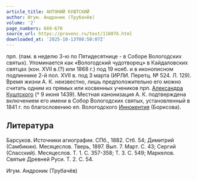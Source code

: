 ```yaml
---
article_title: АНТОНИЙ КУШТСКИЙ
author: Игум. Андроник (Трубачёв)
volume: '2'
page_numbers: 669-670
source_url: https://pravenc.ru/text/116076.html
downloaded_at: '2025-10-13T08:50:07Z'
---
```


прп. (пам. в неделю 3-ю по Пятидесятнице - в Соборе Вологодских святых). Упоминается как «Вологодский чудотворец» в Кайдаловских святцах (кон. XVII в.(?) или 1868 г.) под 19 нояб. и в иконописном подлиннике 2-й пол. XVII в. под 3 марта (ИРЛИ. Перетц. № 524. Л. 129). Время жизни А. К. неизвестно, лишь предположительно его можно считать одним из прямых или косвенных учеников прп. [Александра Куштского](<https://pravenc.ru/text/Александр Куштский.html>) († 9 июня 1439). Местная канонизация А. К. подтверждена включением его имени в Собор Вологодских святых, установленный в 1841 г. по благословению еп. Вологодского [Иннокентия](https://pravenc.ru/text/Иннокентий.html) (Борисова).

## Литература

Барсуков. Источники агиографии. СПб., 1882. Стб. 54; Димитрий (Самбикин). Месяцеслов. Тверь, 1897. Вып. 7. Март. С. 43; Сергий (Спасский). Месяцеслов. Т. 1. С. 357-358; Т. 3. С. 549; Маркелов. Святые Древней Руси. Т. 2. С. 54.

Игум. Андроник (Трубачёв)
